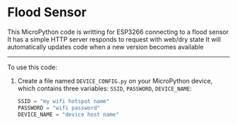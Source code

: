 # Flood Sensor

This MicroPython code is writting for ESP3266 connecting to a flood sensor
It has a simple HTTP server responds to request with web/dry state
It will automatically updates code when a new version becomes available

---

To use this code:

1. Create a file named `DEVICE_CONFIG.py` on your MicroPython device, which contains three variables: `SSID`, `PASSWORD`, `DEVICE_NAME`:

    ```python
    SSID = "my wifi hotspot name"
    PASSWORD = "wifi password"
    DEVICE_NAME = "device host name"
    ```